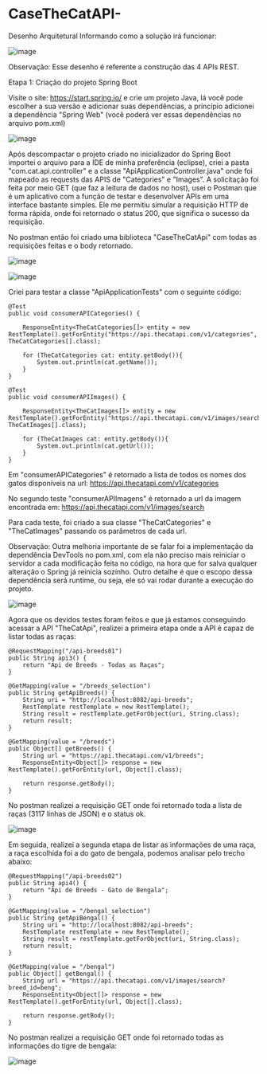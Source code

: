 # CaseTheCatAPI-

Desenho Arquitetural Informando como a solução irá funcionar: 

![image](https://user-images.githubusercontent.com/86810509/168922464-cc201262-7ef8-4dfb-8e5d-d3418e5999a9.png)

Observação: Esse desenho é referente a construção das 4 APIs REST. 

Etapa 1: Criação do projeto Spring Boot

Visite o site: https://start.spring.io/ e crie um projeto Java, lá você pode escolher a sua versão e adicionar suas dependências, a princípio adicionei a dependência "Spring Web" (você poderá ver essas dependências no arquivo pom.xml)

![image](https://user-images.githubusercontent.com/86810509/168702835-19d389c7-68ee-4e97-ada0-f29824290db0.png)

Após descompactar o projeto criado no inicializador do Spring Boot importei o arquivo para a IDE de minha preferência (eclipse), criei a pasta "com.cat.api.controller" e a classe "ApiApplicationController.java" onde foi mapeado as requests das APIS de "Categories" e "Images". 
A solicitação foi feita por meio GET (que faz a leitura de dados no host), usei o Postman que é um aplicativo com a função de testar e desenvolver APIs em uma interface bastante simples. Ele me permitiu simular a requisição HTTP de forma rápida, onde foi retornado o status 200, que significa o sucesso da requisição.

No postman então foi criado uma biblioteca "CaseTheCatApi" com todas as requisições feitas e o body retornado. 

![image](https://user-images.githubusercontent.com/86810509/168703488-87256fe0-1312-41a9-9c58-1cf3cb00c9b9.png)

![image](https://user-images.githubusercontent.com/86810509/168703724-71862764-aa72-4020-bd05-bf07ee60516e.png)



Criei para testar a classe "ApiApplicationTests" com o seguinte código:
	
	@Test
	public void consumerAPICategories() {
			
		ResponseEntity<TheCatCategories[]> entity = new RestTemplate().getForEntity("https://api.thecatapi.com/v1/categories", TheCatCategories[].class);
		
		for (TheCatCategories cat: entity.getBody()){
			System.out.println(cat.getName());
		}	
	}
	
	@Test
	public void consumerAPIImages() {
			
		ResponseEntity<TheCatImages[]> entity = new RestTemplate().getForEntity("https://api.thecatapi.com/v1/images/search", TheCatImages[].class);
		
		for (TheCatImages cat: entity.getBody()){
			System.out.println(cat.getUrl());
		}	
	}


Em "consumerAPICategories" é retornado a lista de todos os nomes dos gatos disponíveis na url: https://api.thecatapi.com/v1/categories

No segundo teste "consumerAPIImagens" é retornado a url da imagem encontrada em: https://api.thecatapi.com/v1/images/search

Para cada teste, foi criado a sua classe "TheCatCategories" e "TheCatImages" passando os parâmetros de cada url. 

Observação: Outra melhoria importante de se falar foi a implementação da dependência DevTools no pom.xml, com ela não preciso mais reiniciar o servidor a cada modificação feita no código, na hora que for salva qualquer alteração o Spring já reinicia sozinho. Outro detalhe é que o escopo dessa dependência será runtime, ou seja, ele só vai rodar durante a execução do projeto. 

![image](https://user-images.githubusercontent.com/86810509/168868777-5e1e27a0-c197-4188-95e8-b0c2fddccb37.png)

Agora que os devidos testes foram feitos e que já estamos conseguindo acessar a API "TheCatApi", realizei a primeira etapa onde a API é capaz de listar todas as raças:

	@RequestMapping("/api-breeds01")
	public String api3() {
		return "Api de Breeds - Todas as Raças";
	}

	@GetMapping(value = "/breeds_selection")
	public String getApiBreeds() {
		String uri = "http://localhost:8082/api-breeds";
		RestTemplate restTemplate = new RestTemplate();
		String result = restTemplate.getForObject(uri, String.class);
		return result;
	}

	@GetMapping(value = "/breeds")
	public Object[] getBreeds() {
		String url = "https://api.thecatapi.com/v1/breeds";
		ResponseEntity<Object[]> response = new RestTemplate().getForEntity(url, Object[].class);

		return response.getBody();
	}
	
No postman realizei a requisição GET onde foi retornado toda a lista de raças (3117 linhas de JSON) e o status ok.

![image](https://user-images.githubusercontent.com/86810509/168923557-1d531b0a-75a1-4b21-873d-bafcfa1615fc.png)

Em seguida, realizei a segunda etapa de listar as informações de uma raça, a raça escolhida foi a do gato de bengala, podemos analisar pelo trecho abaixo:

	@RequestMapping("/api-breeds02")
	public String api4() {
		return "Api de Breeds - Gato de Bengala";
	}

	@GetMapping(value = "/bengal_selection")
	public String getApiBengal() {
		String uri = "http://localhost:8082/api-breeds";
		RestTemplate restTemplate = new RestTemplate();
		String result = restTemplate.getForObject(uri, String.class);
		return result;
	}

	@GetMapping(value = "/bengal")
	public Object[] getBengal() {
		String url = "https://api.thecatapi.com/v1/images/search?breed_id=beng";
		ResponseEntity<Object[]> response = new RestTemplate().getForEntity(url, Object[].class);

		return response.getBody();
	}
	
No postman realizei a requisição GET onde foi retornado todas as informações do tigre de bengala: 

![image](https://user-images.githubusercontent.com/86810509/168924341-05c3fe02-d370-435e-a8e6-33f4e4cb3ea4.png)


